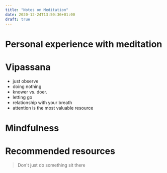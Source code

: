 ```yaml
---
title: "Notes on Meditation"
date: 2020-12-24T13:50:36+01:00
draft: true
---
```


# Personal experience with meditation

# Vipassana

- just observe
- doing nothing
- knower vs. doer.
- letting go
- relationship with your breath
- attention is the most valuable resource



# Mindfulness

# Recommended resources







> Don't just do something sit there

